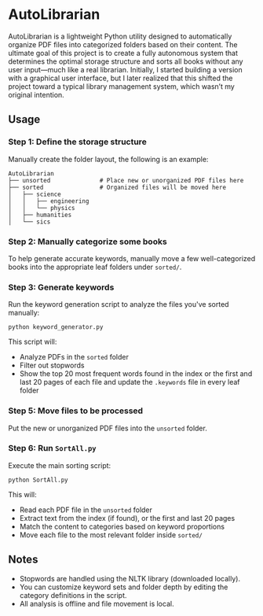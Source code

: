 # AutoLibrarian

AutoLibrarian is a lightweight Python utility designed to automatically organize PDF files into categorized folders based on their content. The ultimate goal of this project is to create a fully autonomous system that determines the optimal storage structure and sorts all books without any user input—much like a real librarian. Initially, I started building a version with a graphical user interface, but I later realized that this shifted the project toward a typical library management system, which wasn’t my original intention.
## Usage

### Step 1: Define the storage structure

Manually create the folder layout, the following is an example:


``` 
AutoLibrarian
├── unsorted              # Place new or unorganized PDF files here
├── sorted                # Organized files will be moved here
│   ├── science
│   │   ├── engineering
│   │   └── physics
│   ├── humanities
│   └── sics

```

### Step 2: Manually categorize some books

To help generate accurate keywords, manually move a few well-categorized books into the appropriate leaf folders under `sorted/`.

### Step 3: Generate keywords

Run the keyword generation script to analyze the files you've sorted manually:

```
python keyword_generator.py
```

This script will:
- Analyze PDFs in the `sorted` folder
- Filter out stopwords
- Show the top 20 most frequent words found in the index or the first and last 20 pages of each file and update the `.keywords` file in every leaf folder

### Step 5: Move files to be processed

Put the new or unorganized PDF files into the `unsorted` folder.

### Step 6: Run `SortAll.py`

Execute the main sorting script:

```
python SortAll.py
```

This will:
- Read each PDF file in the `unsorted` folder
- Extract text from the index (if found), or the first and last 20 pages
- Match the content to categories based on keyword proportions
- Move each file to the most relevant folder inside `sorted/`

## Notes

- Stopwords are handled using the NLTK library (downloaded locally).
- You can customize keyword sets and folder depth by editing the category definitions in the script.
- All analysis is offline and file movement is local.
